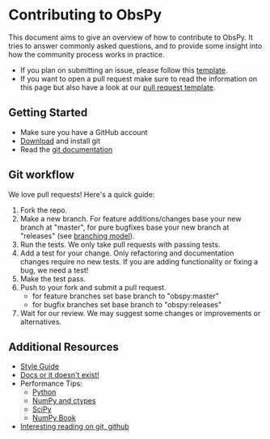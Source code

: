 # Contributing to ObsPy

This document aims to give an overview of how to contribute to ObsPy. It tries
to answer commonly asked questions, and to provide some insight into how the
community process works in practice.

* If you plan on submitting an issue, please follow this [template](https://github.com/obspy/obspy/blob/master/.github/ISSUE_TEMPLATE.md).
* If you want to open a pull request make sure to read the information on this page but also have a look at our [pull request template](https://github.com/obspy/obspy/blob/master/.github/PULL_REQUEST_TEMPLATE.md).

## Getting Started

 * Make sure you have a GitHub account
 * [Download](https://git-scm.com/downloads) and install git
 * Read the [git documentation](https://git-scm.com/book/en/Git-Basics)

## Git workflow

We love pull requests! Here's a quick guide:

 1. Fork the repo.
 2. Make a new branch. For feature additions/changes base your new branch at "master", for pure bugfixes base your new branch at "releases" (see [branching model](https://github.com/obspy/obspy/wiki/ObsPy-Git-Branching-Model)).
 3. Run the tests. We only take pull requests with passing tests.
 4. Add a test for your change. Only refactoring and documentation changes require no new tests. If you are adding functionality or fixing a bug, we need a test!
 5. Make the test pass.
 6. Push to your fork and submit a pull request.
    - for feature branches set base branch to "obspy:master"
    - for bugfix branches set base branch to "obspy:releases"
 7. Wait for our review. We may suggest some changes or improvements or alternatives.

## Additional Resources

 * [Style Guide](https://docs.obspy.org/coding_style.html)
 * [Docs or it doesn't exist!](http://lukeplant.me.uk/blog/posts/docs-or-it-doesnt-exist/)
 * Performance Tips:
    * [Python](https://wiki.python.org/moin/PythonSpeed/PerformanceTips)
    * [NumPy and ctypes](https://www.scipy.org/Cookbook/Ctypes)
    * [SciPy](https://wiki.scipy.org/PerformancePython)
    * [NumPy Book](http://csc.ucdavis.edu/~chaos/courses/nlp/Software/NumPyBook.pdf)
 * [Interesting reading on git, github](https://github.com/obspy/obspy/wiki/Interesting-Reading-on-Git%2C-GitHub)
